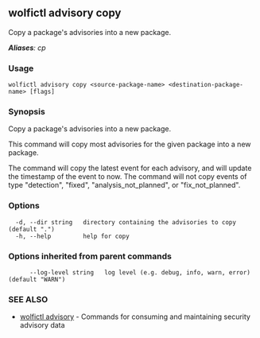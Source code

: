 ## wolfictl advisory copy

Copy a package's advisories into a new package.

***Aliases**: cp*

### Usage

```
wolfictl advisory copy <source-package-name> <destination-package-name> [flags]
```

### Synopsis

Copy a package's advisories into a new package.

This command will copy most advisories for the given package into a new package.

The command will copy the latest event for each advisory, and will update the timestamp
of the event to now. The command will not copy events of type "detection", "fixed",
"analysis_not_planned", or "fix_not_planned".


### Options

```
  -d, --dir string   directory containing the advisories to copy (default ".")
  -h, --help         help for copy
```

### Options inherited from parent commands

```
      --log-level string   log level (e.g. debug, info, warn, error) (default "WARN")
```

### SEE ALSO

* [wolfictl advisory](wolfictl_advisory.md)	 - Commands for consuming and maintaining security advisory data

